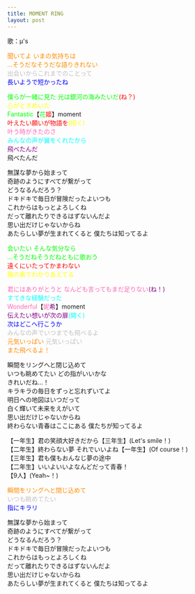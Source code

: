 ```yaml
---
title: MOMENT RING
layout: post
---
```

歌：μ's

<p><font color="darkorange">聞いてよ いまの気持ちは<br />
…そうだなそうだな語りきれない</font><br />
<font color="silver">出会いからこれまでのことって</font><br />
<font color="blue">長いようで短かったね</font></p>

<p><font color="lime">僕らが一緒に見た 光は銀河の海みたいだ</font><font color="red">(ね？)</font><br />
<font color="yellow">心がときめいた</font><br />
<font color="lime">Fantastic</font>【<font color="lime">花</font><font color="red">姬</font>】moment<br />
<font color="red">叶えたい願いが物語を</font><font color="yellow">(招く)</font><br />
<font color="hotpink">叶う時がきたのさ</font><br />
<font color="cyan">みんなの声が翼をくれたから</font><br />
<font color="purple">飛べたんだ</font><br />
飛べたんだ</p>

<p>無謀な夢から始まって<br />
奇跡のようにすべてが繋がって<br />
どうなるんだろう？<br />
ドキドキで毎日が冒険だったよいつも<br />
これからはもっとよろしくね<br />
だって離れたりできるはずないんだよ<br />
思い出だけじゃないからね<br />
あたらしい夢が生まれてくると 僕たちは知ってるよ</p>

<p><font color="lime">会いたい そんな気分なら<br />
…そうだねそうだねともに歌おう</font><br />
<font color="red">遠くにいたってかまわない</font><br />
<font color="yellow">胸の奥でわかりあえてる</font></p>

<p><font color="hotpink">君にはありがとうと なんども言ってもまだ足りない</font><font color="purple">(ね！)</font><br />
<font color="cyan">すてきな経験だった</font><br />
<font color="hotpink">Wonderful</font>【<font color="hotpink">妮</font><font color="purple">希</font>】moment<br />
<font color="purple">伝えたい想いが次の扉</font><font color="cyan">(開く)</font><br />
<font color="blue">次はどこへ行こうか</font><br />
<font color="silver">みんなの声でいつまでも飛べるよ</font><br />
<font color="darkorange">元気いっぱい</font> <font color="silver">元気いっぱい</font><br />
<font color="darkorange">また飛べるよ！</font></p>

<p>瞬間をリングへと閉じ込めて<br />
いつも眺めてたい どの指がいいかな<br />
きれいだね…！<br />
キラキラの毎日をずっと忘れずいてよ<br />
明日への地図はいつだって<br />
白く輝いて未来をえがいて<br />
思い出だけじゃないからね<br />
終わらない青春はここにある 僕たちが知ってるよ</p>

<p>【一年生】君の笑顔大好きだから【三年生】(Let's smile！)<br />
【二年生】終わらない夢 それでいいよね【一年生】(Of course！)<br />
【三年生】君も僕もおんなじ夢の途中<br />
【二年生】いいよいいよなんどだって青春！<br />
【9人】(Yeah~！)</p>

<p><font color="darkorange">瞬間をリングへと閉じ込めて</font><br />
<font color="silver">いつも眺めてたい</font><br />
<font color="blue">指にキラリ</font></p>

<p>無謀な夢から始まって<br />
奇跡のようにすべてが繋がって<br />
どうなるんだろう？<br />
ドキドキで毎日が冒険だったよいつも<br />
これからはもっとよろしくね<br />
だって離れたりできるはずないんだよ<br />
思い出だけじゃないからね<br />
あたらしい夢が生まれてくると 僕たちは知ってるよ</p>